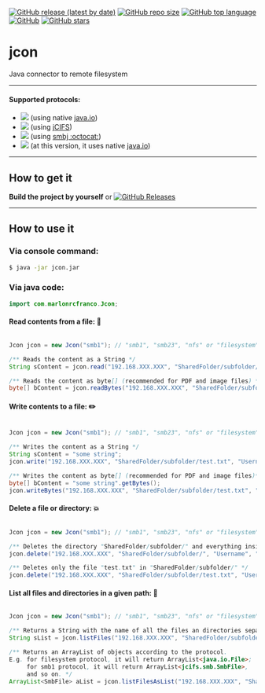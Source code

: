 [![GitHub release (latest by date)](https://img.shields.io/github/v/release/marlonrcfranco/jcon)](https://github.com/marlonrcfranco/jcon/releases)
[![GitHub repo size](https://img.shields.io/github/repo-size/marlonrcfranco/jcon)](https://github.com/marlonrcfranco/jcon)
[![GitHub top language](https://img.shields.io/github/languages/top/marlonrcfranco/jcon)](https://github.com/marlonrcfranco/jcon)
[![GitHub](https://img.shields.io/github/license/marlonrcfranco/jcon)](https://github.com/marlonrcfranco/jcon/blob/master/LICENSE)
[![GitHub stars](https://img.shields.io/github/stars/marlonrcfranco/jcon?style=social)](https://github.com/marlonrcfranco/jcon/stargazers)

# jcon
Java connector to remote filesystem
****
#### Supported protocols:
- [![](https://img.shields.io/badge/filesystem-local-green)](../master/src/main/java/com/marlonrcfranco/JconFileSystem.java) (using native [java.io](https://docs.oracle.com/javase/7/docs/api/java/io/package-summary.html))
- [![](https://img.shields.io/badge/smb1-remote-blue)](../master/src/main/java/com/marlonrcfranco/JconSMB1.java) (using [jCIFS](https://www.jcifs.org/))
- [![](https://img.shields.io/badge/smb23-remote-blue)](../master/src/main/java/com/marlonrcfranco/JconSMB23.java) (using [smbj :octocat:](https://github.com/hierynomus/smbj))
- [![](https://img.shields.io/badge/nfs-remote-blue)](../master/src/main/java/com/marlonrcfranco/JconNFS.java) (at this version, it uses native [java.io](https://docs.oracle.com/javase/7/docs/api/java/io/package-summary.html))

****
## How to get it
**Build the project by yourself** or [![GitHub Releases](https://img.shields.io/github/downloads/marlonrcfranco/jcon/v1.0/total)](https://github.com/marlonrcfranco/jcon/releases/download/v1.0/jcon.jar "Click to download the .jar")

****
## How to use it

### Via console command:
```bash
$ java -jar jcon.jar
```



### Via java code:
```java
import com.marlonrcfranco.Jcon;
```

#### Read contents from a file: :page_with_curl:
```java

Jcon jcon = new Jcon("smb1"); // "smb1", "smb23", "nfs" or "filesystem"

/** Reads the content as a String */
String sContent = jcon.read("192.168.XXX.XXX", "SharedFolder/subfolder/test.txt", "Username", "Password");

/** Reads the content as byte[] (recommended for PDF and image files) */
byte[] bContent = jcon.readBytes("192.168.XXX.XXX", "SharedFolder/subfolder/test.txt", "Username", "Password");
```

#### Write contents to a file: :pencil2:
```java

Jcon jcon = new Jcon("smb1"); // "smb1", "smb23", "nfs" or "filesystem"

/** Writes the content as a String */
String sContent = "some string";
jcon.write("192.168.XXX.XXX", "SharedFolder/subfolder/test.txt", "Username", "Password", sContent);

/** Writes the content as byte[] (recommended for PDF and image files)*/
byte[] bContent = "some string".getBytes();
jcon.writeBytes("192.168.XXX.XXX", "SharedFolder/subfolder/test.txt", "Username", "Password", bContent);

```

#### Delete a file or directory: :boom:
```java

Jcon jcon = new Jcon("smb1"); // "smb1", "smb23", "nfs" or "filesystem"

/** Deletes the directory "SharedFolder/subfolder/" and everything inside it */
jcon.delete("192.168.XXX.XXX", "SharedFolder/subfolder/", "Username", "Password");

/** Deletes only the file "test.txt" in "SharedFolder/subfolder/" */
jcon.delete("192.168.XXX.XXX", "SharedFolder/subfolder/test.txt", "Username", "Password");

```


#### List all files and directories in a given path: :open_file_folder:
```java

Jcon jcon = new Jcon("smb1"); // "smb1", "smb23", "nfs" or "filesystem"

/** Returns a String with the name of all the files an directories separated by "\n" */
String sList = jcon.listFiles("192.168.XXX.XXX", "SharedFolder/subfolder/", "Username", "Password");

/** Returns an ArrayList of objects according to the protocol. 
E.g. for filesystem protocol, it will return ArrayList<java.io.File>; 
     for smb1 protocol, it will return ArrayList<jcifs.smb.SmbFile>, 
     and so on. */
ArrayList<SmbFile> aList = jcon.listFilesAsList("192.168.XXX.XXX", "SharedFolder/subfolder/", "Username", "Password");

```




